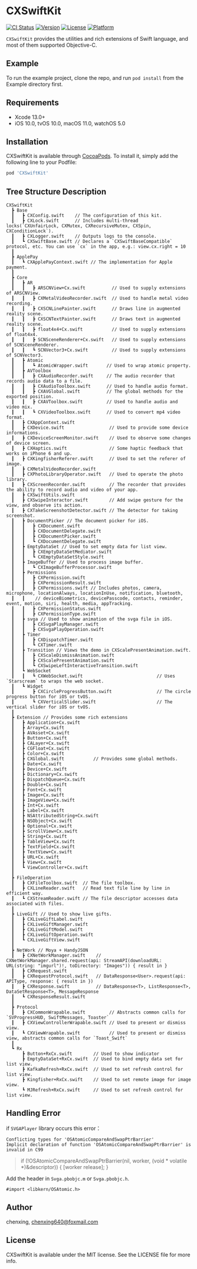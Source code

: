 # CXSwiftKit

[![CI Status](https://img.shields.io/travis/chenxing640/CXSwiftKit.svg?style=flat)](https://travis-ci.org/chenxing640/CXSwiftKit)
[![Version](https://img.shields.io/cocoapods/v/CXSwiftKit.svg?style=flat)](https://cocoapods.org/pods/CXSwiftKit)
[![License](https://img.shields.io/cocoapods/l/CXSwiftKit.svg?style=flat)](https://cocoapods.org/pods/CXSwiftKit)
[![Platform](https://img.shields.io/cocoapods/p/CXSwiftKit.svg?style=flat)](https://cocoapods.org/pods/CXSwiftKit)

`CXSwiftKit` provides the utilities and rich extensions of Swift language, and most of them supported Objective-C.

## Example

To run the example project, clone the repo, and run `pod install` from the Example directory first.

## Requirements

* Xcode 13.0+
* iOS 10.0, tvOS 10.0, macOS 11.0, watchOS 5.0

## Installation

CXSwiftKit is available through [CocoaPods](https://cocoapods.org). To install
it, simply add the following line to your Podfile:

```ruby
pod 'CXSwiftKit'
```

## Tree Structure Description

```
CXSwiftKit
  ┣ Base
  ┃   ┣ CXConfig.swift    // The configuration of this kit.
  ┃   ┣ CXLock.swift      // Includes multi-thread locks(`CXUnfairLock, CXMutex, CXRecursiveMutex, CXSpin, CXConditionLock`).
  ┃   ┣ CXLogger.swift    // Outputs logs to the console.
  ┃   ┗ CXSwiftBase.swift // Declares a `CXSwiftBaseCompatible` protocol, etc. You can use `cx` in the app, e.g.: view.cx.right = 10
  ┃
  ┣ ApplePay
  ┃   ┗ CXApplePayContext.swift // The implementation for Apple payment.
  ┃
  ┣ Core
  ┃   ┣ AR
  ┃   ┃   ┣ ARSCNView+Cx.swift          // Used to supply extensions of ARSCNView.
  ┃   ┃   ┣ CXMetalVideoRecorder.swift  // Used to handle metal video recording.
  ┃   ┃   ┣ CXSCNLinePainter.swift      // Draws line in augmented reality scene.
  ┃   ┃   ┣ CXSCNTextPainter.swift      // Draws text in augmented reality scene.
  ┃   ┃   ┣ float4x4+Cx.swift           // Used to supply extensions of float4x4.
  ┃   ┃   ┣ SCNSceneRenderer+Cx.swift   // Used to supply extensions of SCNSceneRenderer.
  ┃   ┃   ┗ SCNVector3+Cx.swift         // Used to supply extensions of SCNVector3.
  ┃   ┣ Atomic
  ┃   ┃   ┗ AtomicWrapper.swift       // Used to wrap atomic property.
  ┃   ┣ AVToolbox
  ┃   ┃   ┣ CXAudioRecorder.swift     // The audio recorder that records audio data to a file.
  ┃   ┃   ┣ CXAudioToolbox.swift      // Used to handle audio format.
  ┃   ┃   ┣ CXAVGlobal.swift          // The global methods for the exported position.
  ┃   ┃   ┣ CXAVToolbox.swift         // Used to handle audio and video mix.
  ┃   ┃   ┗ CXVideoToolbox.swift      // Used to convert mp4 video format.
  ┃   ┣ CXAppContext.swift
  ┃   ┣ CXDevice.swift                 // Used to provide some device informations.
  ┃   ┣ CXDeviceScreenMonitor.swift    // Used to observe some changes of device screen.
  ┃   ┣ CXHaptics.swift                // Some haptic feedback that works on iPhone 6 and up.
  ┃   ┣ CXKingfisherReferer.swift      // Used to set the referer of image.
  ┃   ┣ CXMetalVideoRecorder.swift     
  ┃   ┣ CXPhotoLibraryOperator.swift   // Used to operate the photo library.
  ┃   ┣ CXScreenRecorder.swift         // The recorder that provides the ability to record audio and video of your app.
  ┃   ┣ CXSwiftUtils.swift
  ┃   ┣ CXSwipeInteractor.swift        // Add swipe gesture for the view, and observe its action.
  ┃   ┣ CXTakeScreenshotDetector.swift // The detector for taking screenshot.
  ┃   ┣ DocumentPicker // The document picker for iOS.
  ┃   ┃   ┣ CXDocument.swift
  ┃   ┃   ┣ CXDocumentDelegate.swift
  ┃   ┃   ┣ CXDocumentPicker.swift
  ┃   ┃   ┗ CXDocumentDelegate.swift
  ┃   ┣ EmptyDataSet // Used to set empty data for list view.
  ┃   ┃   ┣ CXEmptyDataSetMediator.swift 
  ┃   ┃   ┗ CXEmptyDataSetStyle.swift
  ┃   ┣ ImageBuffer // Used to process image buffer.
  ┃   ┃   ┗ CXImageBufferProcessor.swift  
  ┃   ┣ Permissions 
  ┃   ┃   ┣ CXPermission.swift
  ┃   ┃   ┣ CXPermissionResult.swift
  ┃   ┃   ┣ CXPermissions.swift // Includes photos, camera, microphone, locationAlways, locationInUse, notification, bluetooth, 
  ┃   ┃    // deviceBiometrics, devicePasscode, contacts, reminder, event, motion, siri, health, media, appTracking.
  ┃   ┃   ┣ CXPermissionStatus.swift
  ┃   ┃   ┣ CXPermissionType.swift
  ┃   ┣ svga // Used to show animation of the svga file in iOS.
  ┃   ┃   ┣ CXSvgaPlayManager.swift
  ┃   ┃   ┣ CXSvgaPlayOperation.swift
  ┃   ┣ Timer
  ┃   ┃   ┣ CXDispatchTimer.swift
  ┃   ┃   ┗ CXTimer.swift
  ┃   ┣ Transition // Views the demo in CXScalePresentAnimation.swift.
  ┃   ┃   ┣ CXScaleDismissAnimation.swift
  ┃   ┃   ┣ CXScalePresentAnimation.swift
  ┃   ┃   ┗ CXSwipeLeftInteractiveTransition.swift
  ┃   ┗ WebSocket
  ┃   ┃   ┗ CXWebSocket.swift                            // Uses `Starscream` to wraps the web socket.
  ┃   ┗ Widget
  ┃       ┣ CXCircleProgressButton.swift                 // The circle progress button for iOS or tvOS.
  ┃       ┗ CXVerticalSlider.swift                       // The vertical slider for iOS or tvOS.
  ┃
  ┣ Extension // Provides some rich extensions
  ┃   ┣ Application+Cx.swift
  ┃   ┣ Array+Cx.swift
  ┃   ┣ AVAsset+Cx.swift
  ┃   ┣ Button+Cx.swift
  ┃   ┣ CALayer+Cx.swift
  ┃   ┣ CGFloat+Cx.swift
  ┃   ┣ Color+Cx.swift
  ┃   ┣ CXGlobal.swift           // Provides some global methods.
  ┃   ┣ Date+Cx.swift
  ┃   ┣ Device+Cx.swift
  ┃   ┣ Dictionary+Cx.swift
  ┃   ┣ DispatchQueue+Cx.swift
  ┃   ┣ Double+Cx.swift
  ┃   ┣ Font+Cx.swift
  ┃   ┣ Image+Cx.swift
  ┃   ┣ ImageView+Cx.swift
  ┃   ┣ Int+Cx.swift
  ┃   ┣ Label+Cx.swift 
  ┃   ┣ NSAttributedString+Cx.swift 
  ┃   ┣ NSObject+Cx.swift
  ┃   ┣ Optional+Cx.swift
  ┃   ┣ ScrollView+Cx.swift
  ┃   ┣ String+Cx.swift
  ┃   ┣ TableView+Cx.swift
  ┃   ┣ TextField+Cx.swift
  ┃   ┣ TextView+Cx.swift
  ┃   ┣ URL+Cx.swift
  ┃   ┣ View+Cx.swift
  ┃   ┗ ViewController+Cx.swift
  ┃
  ┣ FileOperation
  ┃   ┣ CXFileToolbox.swift  // The file toolbox.
  ┃   ┣ CXLineReader.swift   // Read text file line by line in efficient way.
  ┃   ┗ CXStreamReader.swift // The file descriptor accesses data associated with files.
  ┃
  ┣ LiveGift // Used to show live gifts.
  ┃   ┣ CXLiveGiftLabel.swift
  ┃   ┣ CXLiveGiftManager.swift
  ┃   ┣ CXLiveGiftModel.swift
  ┃   ┣ CXLiveGiftOperation.swift
  ┃   ┗ CXLiveGiftView.swift
  ┃
  ┣ NetWork // Moya + HandyJSON
  ┃   ┣ CXNetWorkManager.swift    // CXNetWorkManager.shared.request(api: StreamAPI(downloadURL: URL(string: "imgurl")!, toDirectory: "Images")) { result in }
  ┃   ┣ CXRequest.swift
  ┃   ┣ CXRequestProtocol.swift   // DataResponse<User>.request(api: APIType, response: { result in })
  ┃   ┣ CXResponse.swift          // DataResponse<T>, ListResponse<T>, DataSetResponse<T>, MessageResponse
  ┃   ┗ CXResponseResult.swift
  ┃
  ┣ Protocol
  ┃   ┣ CXCommonWrapable.swift         // Abstracts common calls for `SVProgressHUD, SwiftMessages, Toaster`
  ┃   ┣ CXViewControllerWrapable.swift // Used to present or dismiss view.
  ┃   ┗ CXViewWrapable.swift           // Used to present or dismiss view, abstracts common calls for `Toast_Swift`
  ┃
  ┗ Rx
      ┣ Button+RxCx.swift        // Used to show indicator
      ┣ EmptyDataSet+RxCx.swift  // Used to bind empty data set for list view.
      ┣ KafkaRefresh+RxCx.swift  // Used to set refresh control for list view.
      ┣ Kingfisher+RxCx.swift    // Used to set remote image for image view.
      ┗ MJRefresh+RxCx.swift     // Used to set refresh control for list view.
```

## Handling Error

if `SVGAPlayer` library occurs this error：

```
Conflicting types for 'OSAtomicCompareAndSwapPtrBarrier'
Implicit declaration of function 'OSAtomicCompareAndSwapPtrBarrier' is invalid in C99
```

> if (!OSAtomicCompareAndSwapPtrBarrier(nil, worker, (void * volatile *)&descriptor)) {
>    [worker release];
> }

Add the header in `Svga.pbobjc.m` or `Svga.pbobjc.h`.

```
#import <libkern/OSAtomic.h>
```

## Author

chenxing, chenxing640@foxmail.com

## License

CXSwiftKit is available under the MIT license. See the LICENSE file for more info.
